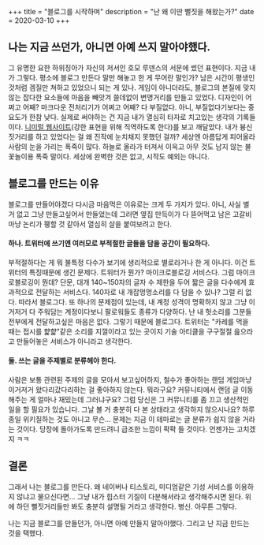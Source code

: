 +++
title = "블로그를 시작하며"
description = "난 왜 이딴 뻘짓을 해왔는가?"
date = 2020-03-10
+++

## 나는 지금 쓰던가, 아니면 아예 쓰지 말아야했다.
그 유명한 요한 하위징아가 자신의 저서인 호모 루덴스의 서문에 썼던 표현이다. 지금 내가 그렇다. 평소에 블로그 만든다 말만 해놓고 한 게 무어란 말인가? 남은 시간이 평생인 것처럼 겜질만 쳐하고 있었으니 되는 게 있나. 게임이 아니더라도, 블로그의 본질에 맞지 않는 잡다한 요소들에 마음을 빼앗겨 쓸데없이 변명거리를 만들고 있었다. 디자인이 어쩌고 어째? 마크다운 전처리기가 어쩌고 어째? 다 부질없다. 아니, 부질없다기보다는 중요도가 한참 낮다. 실제로 써야하는 건 지금 내가 열심히 타자로 치고있는 생각의 기록들이다. [니미럴 웹사이트](https://motherfuckingwebsite.com/)(강한 표현을 위해 직역하도록 한다)를 보고 깨달았다. 내가 븅신짓거리를 하고 있었다는 걸 왜 진작에 눈치채지 못했던 걸까? 세상엔 아름답게 피어올라 사람의 눈을 가리는 폭죽이 많다. 하늘로 올라가 터져서 이윽고 아무 것도 남지 않는 불꽃놀이용 폭죽 말이다. 세상에 완벽한 것은 없고, 시작도 예외는 아니다.

## 블로그를 만드는 이유
블로그를 만들어야겠다 다시금 마음먹은 이유로는 크게 두 가지가 있다. 아니, 사실 별 거 없고 그냥 만들고싶어서 만들었는데 그러면 옆집 만득이가 다 뜯어먹고 남은 고갈비마냥 논리가 휑할 것 같아서 열심히 살을 붙여보려고 한다.

#### 하나. 트위터에 쓰기엔 여러모로 부적절한 글들을 담을 공간이 필요하다.
부적절하다는 게 뭐 불특정 다수가 보기에 생리적으로 별로라거나 한 게 아니다. 이건 트위터의 특징때문에 생긴 문제다. 트위터가 뭔가? 마이크로블로깅 서비스다. 그럼 마이크로블로깅이 뭔데? 단문, 대개 140~150자의 글자 수 제한을 두어 짧은 글을 다수에게 효과적으로 전달하는 서비스다. 140자로 내 개잡멍멍소리를 다 담을 수 있나? 그럴 리 없다. 따라서 블로그다. 또 하나의 문제점이 있는데, 내 계정 성격이 명확하지 않고 그냥 이거저거 다 주워담는 계정이다보니 팔로워들도 종류가 다양하다. 난 내 헛소리를 그분들 전부에게 전달하고싶은 마음은 없다. 그렇기 때문에 블로그다. 트위터는 "카레를 먹을 때는 접시를 햝햝"같은 소리를 지껄이라고 있는 곳이지 기술 아티클을 구구절절 읊으라고 만들어놓은 서비스가 아니라고 생각한다.  

#### 둘. 쓰는 글을 주제별로 분류헤야 한다.
사람은 보통 관련된 주제의 글을 모아서 보고싶어하지, 철수가 좋아하는 랜덤 게임마냥 이거저거 왔다리갔다리하는 걸 좋아하지 않는다. 뭐라구요? 커뮤니티에서 랜덤 글 이동해주는 게 얼마나 재밌는데 그러냐구요? 그럼 당신은 그 커뮤니티를 좀 끄고 생산적인 일을 할 필요가 있습니다. 그날 볼 거 충분히 다 본 상태라고 생각하지 않으시나요? 하루종일 위키질하는 것도 아니고 무슨... 문제는 지금 이 테마로는 글 분류가 쉽지 않을 거라는 것이다. 당장에 돌아가도록 만드려니 급조한 느낌이 팍팍 들 것이다. 언젠가는 고치겠지 ㅋㅋ

## 결론
그래서 나는 블로그를 만든다. 왜 네이버나 티스토리, 미디엄같은 기성 서비스를 이용하지 않냐고 물으신다면... 그냥 내가 힙스터 기질이 다분해서라고 생각해주시면 된다. 위에 하던 뻘짓거리들만 봐도 충분히 설명될 거라고 생각한다. 병신. 아무튼 그렇다.

나는 지금 블로그를 만들던가, 아니면 아예 만들지 말아야했다. 그리고 난 지금 만드는 것을 택했다.